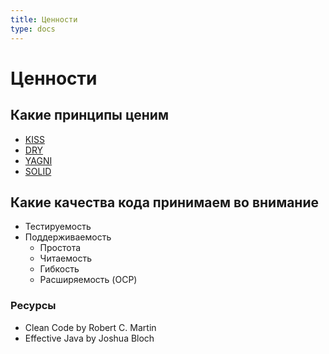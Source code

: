 ```yaml
---
title: Ценности
type: docs
---
```


# Ценности

## Какие принципы ценим

- [KISS](https://en.wikipedia.org/wiki/KISS_principle)
- [DRY](https://en.wikipedia.org/wiki/Don%27t_repeat_yourself)
- [YAGNI](https://en.wikipedia.org/wiki/You_aren%27t_gonna_need_it)
- [SOLID](https://en.wikipedia.org/wiki/SOLID_(object-oriented_design))

## Какие качества кода принимаем во внимание

- Тестируемость
- Поддерживаемость
    - Простота
    - Читаемость
    - Гибкость
    - Расширяемость (OCP)

### Ресурсы

- Clean Code by Robert C. Martin
- Effective Java by Joshua Bloch

